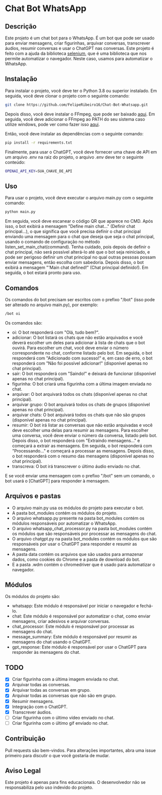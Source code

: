 # Chat Bot WhatsApp
## Descrição
Este projeto é um chat bot para o WhatsApp. É um bot que pode ser usado para enviar mensagens, criar figurinhas, arquivar conversas, transcrever áudios, resumir conversas e usar o ChatGPT nas conversas. Este projeto é feito com a ajuda da biblioteca [selenium](https://www.selenium.dev/), que é uma biblioteca que nos permite automatizar o navegador. Neste caso, usamos para automatizar o WhatsApp.

## Instalação
Para instalar o projeto, você deve ter o Python 3.8 ou superior instalado. Em seguida, você deve clonar o projeto com o seguinte comando:
```bash
git clone https://github.com/FelipeRibeiro16/Chat-Bot-Whatsapp.git
```

Depois disso, você deve instalar o FFmpeg, que pode ser baixado [aqui](https://ffmpeg.org/download.html). Em seguida, você deve adicionar o FFmpeg ao PATH do seu sistema caso utilize windows, pode ver como fazer isso [aqui](https://www.thewindowsclub.com/how-to-install-ffmpeg-on-windows-10).

Então, você deve instalar as dependências com o seguinte comando:
```bash
pip install -r requirements.txt
```

Finalmente, para usar o ChatGPT, você deve fornecer uma chave de API em um arquivo .env na raiz do projeto, o arquivo .env deve ter o seguinte conteúdo:
```bash
OPENAI_API_KEY=SUA_CHAVE_DE_API
```
## Uso
Para usar o projeto, você deve executar o arquivo main.py com o seguinte comando:
```bash
python main.py
```
Em seguida, você deve escanear o código QR que aparece no CMD. Após isso, o bot exibirá a mensagem "Define main chat..." (Definir chat principal...), o que significa que você precisa definir o chat principal enviando uma mensagem para o chat que deseja que seja o chat principal, usando o comando de configuração no método listen_set_main_chat(command). Tenha cuidado, pois depois de definir o chat principal, não será possível alterá-lo até que o bot seja reiniciado, e pode ser perigoso definir um chat principal no qual outras pessoas possam enviar mensagens, então escolha com sabedoria. Depois disso, o bot exibirá a mensagem "'Main chat defined!" (Chat principal definido!). Em seguida, o bot estará pronto para uso.

## Comandos
Os comandos do bot precisam ser escritos com o prefixo "/bot" (isso pode ser alterado no arquivo main.py), por exemplo:
```bash
/bot oi
```
Os comandos são:
- oi: O bot responderá com "Olá, tudo bem?".
- adicionar: O bot listará os chats que não estão arquivados e você deverá escolher um deles para adicionar à lista de chats que o bot ouvirá. Para escolher um chat, você deve enviar o número correspondente no chat, conforme listado pelo bot. Em seguida, o bot responderá com "Adicionado com sucesso!" e, em caso de erro, o bot responderá com "Não foi possível adicionar!" (disponível apenas no chat principal).
- sair: O bot responderá com "Saindo!" e deixará de funcionar (disponível apenas no chat principal).
- figurinha: O bot criará uma figurinha com a última imagem enviada no chat.
- arquivar: O bot arquivará todos os chats (disponível apenas no chat principal).
- arquivar grupo: O bot arquivará todos os chats de grupos (disponível apenas no chat principal).
- arquivar chats: O bot arquivará todos os chats que não são grupos (disponível apenas no chat principal).
- resumir: O bot irá listar as conversas que não estão arquivadas e você deve escolher uma delas para resumir as mensagens. Para escolher uma conversa, você deve enviar o número da conversa, listado pelo bot. Depois disso, o bot responderá com "Extraindo mensagens..." e começará a extrair as mensagens. Em seguida, o bot responderá com "Processando..." e começará a processar as mensagens. Depois disso, o bot responderá com o resumo das mensagens (disponível apenas no chat principal).
- transcreva: O bot irá transcrever o último áudio enviado no chat.

E se você enviar uma mensagem com o prefixo "/bot" sem um comando, o bot usará o [ChatGPT] para responder à mensagem.

## Arquivos e pastas
- O arquivo main.py usa os módulos do projeto para executar o bot.
- A pasta bot_modules contém os módulos do projeto.
- O arquivo whatsapp.py presente na pasta bot_modules contém os módulos responsáveis por automatizar o WhatsApp.
- O arquivo whatsapp_chat_processor.py na pasta bot_modules contém os módulos que são responsáveis por processar as mensagens do chat.
- O arquivo chatgpt.py na pasta bot_modules contém os módulos que são responsáveis por usar o ChatGPT para responder e resumir as mensagens.
- A pasta data contém os arquivos que são usados para armazenar dados, como cookies do Chrome e a pasta de download do bot.
- E a pasta .wdm contém o chromedriver que é usado para automatizar o navegador.

## Módulos
Os módulos do projeto são:
- whatsapp: Este módulo é responsável por iniciar o navegador e fechá-lo.
- chat: Este módulo é responsável por automatizar o chat, como enviar mensagens, criar adesivos e arquivar conversas.
- chat_processor: Este módulo é responsável por processar as mensagens do chat.
- message_summary: Este módulo é responsável por resumir as mensagens do chat usando o ChatGPT.
- gpt_response: Este módulo é responsável por usar o ChatGPT para responder às mensagens do chat.

## TODO
- [X] Criar figurinha com a última imagem enviada no chat.
- [X] Arquivar todas as conversas.
- [X] Arquivar todas as conversas em grupo.
- [X] Arquivar todas as conversas que não são em grupo.
- [X] Resumir mensagens.
- [X] Integração com o ChatGPT.
- [X] Transcrever áudios.
- [ ] Criar figurinha com o último vídeo enviado no chat.
- [ ] Criar figurinha com o último gif enviado no chat.

## Contribuição
Pull requests são bem-vindos. Para alterações importantes, abra uma issue primeiro para discutir o que você gostaria de mudar.

## Aviso Legal
Este projeto é apenas para fins educacionais. O desenvolvedor não se responsabiliza pelo uso indevido do projeto.
